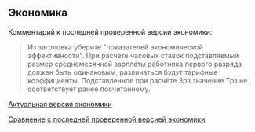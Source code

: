 ## Экономика

Комментарий к последней проверенной версии экономики:
> Из заголовка уберите "показателей экономической эффективности".
При расчёте часовых ставок подставляемый размер среднемесячной зарплаты
работника первого разряда должен быть одинаковым, различаться будут
тарифные коэффициенты. Подставленное при расчёте Зрз значение Трз не
соответствует ранее посчитанному.


[Актуальная версия экономики](https://cl.ly/3b1y222U1X0k/docs_generator(20).pdf)

[Сравнение с последней проверенной версией экономики](https://cl.ly/0s1S1U2C0Y2g/firstIterationDiff.pdf)
